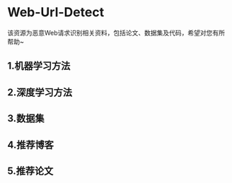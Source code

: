 # Web-Url-Detect
该资源为恶意Web请求识别相关资料，包括论文、数据集及代码，希望对您有所帮助~

## 1.机器学习方法

## 2.深度学习方法

## 3.数据集

## 4.推荐博客

## 5.推荐论文


